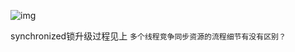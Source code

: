 ![img](https://i.loli.net/2021/04/02/ygbVWEvRZ4AkdJP.png)

synchronized锁升级过程见上   `多个线程竞争同步资源的流程细节有没有区别？`

